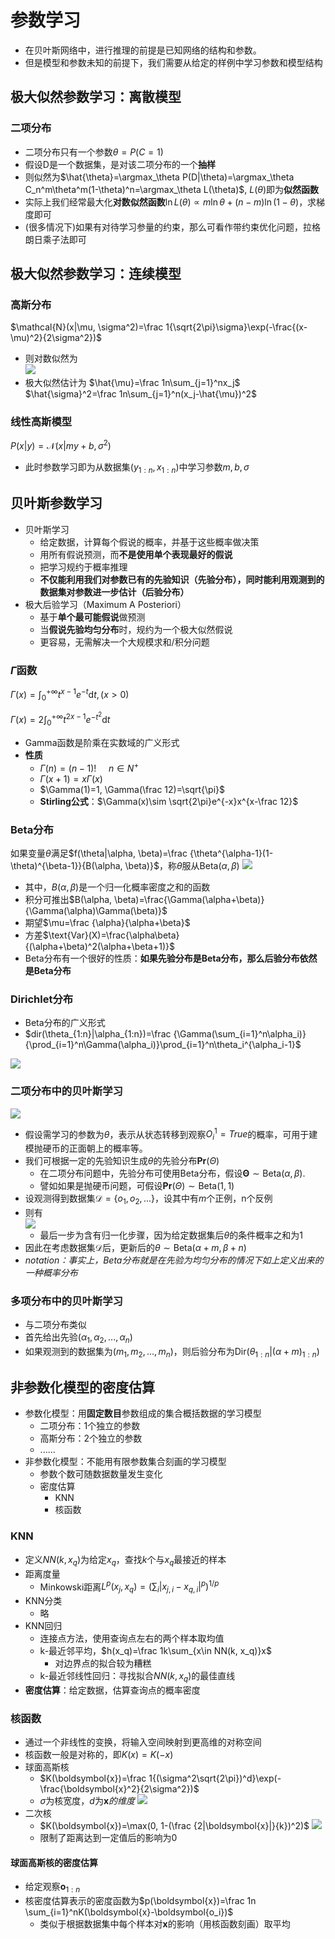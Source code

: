 # 参数学习
+ 在贝叶斯网络中，进行推理的前提是已知网络的结构和参数。
+ 但是模型和参数未知的前提下，我们需要从给定的样例中学习参数和模型结构

## 极大似然参数学习：离散模型
### 二项分布
+ 二项分布只有一个参数$\theta=P(C=1)$
+ 假设D是一个数据集，是对该二项分布的一个**抽样**
+ 则似然为$\hat{\theta}=\argmax_\theta P(D|\theta)=\argmax_\theta C_n^m\theta^m(1-\theta)^n=\argmax_\theta L(\theta)$, $L(\theta)$即为**似然函数**
+ 实际上我们经常最大化**对数似然函数**$\ln L(\theta)\propto m\ln \theta+(n-m)\ln(1-\theta)$，求梯度即可
+ (很多情况下)如果有对待学习参量的约束，那么可看作带约束优化问题，拉格朗日乘子法即可

## 极大似然参数学习：连续模型
### 高斯分布
$\mathcal{N}(x|\mu, \sigma^2)=\frac 1{\sqrt{2\pi}\sigma}\exp(-\frac{(x-\mu)^2}{2\sigma^2})$
+ 则对数似然为  
  ![](img/2020-03-12-21-08-51.png)
+ 极大似然估计为
  $\hat{\mu}=\frac 1n\sum_{j=1}^nx_j$
  $\hat{\sigma}^2=\frac 1n\sum_{j=1}^n(x_j-\hat{\mu})^2$

### 线性高斯模型
$P(x|y) = \mathcal{N}(x|my+b, \sigma^2)$
+ 此时参数学习即为从数据集$(y_{1:n}, x_{1:n})$中学习参数$m, b, \sigma$

## 贝叶斯参数学习
+ 贝叶斯学习
  + 给定数据，计算每个假说的概率，并基于这些概率做决策
  + 用所有假说预测，而**不是使用单个表现最好的假说**
  + 把学习规约于概率推理
  + **不仅能利用我们对参数已有的先验知识（先验分布），同时能利用观测到的数据集对参数进一步估计（后验分布）**
+ 极大后验学习（Maximum A Posteriori）
  + 基于**单个最可能假说**做预测
  + 当**假说先验均匀分布**时，规约为一个极大似然假说
  + 更容易，无需解决一个大规模求和/积分问题

### $\Gamma$函数
$\Gamma(x) = \int_0^{+\infty}t^{x-1}e^{-t}\mathrm{d}t, (x>0)$

$\Gamma(x)=2\int_0^{+\infty}t^{2x-1}e^{-t^2}\mathrm{d}t$
+ Gamma函数是阶乘在实数域的广义形式
+ **性质**
  + $\Gamma(n)=(n-1)!\ \ \ \ \ n\in N^+$
  + $\Gamma(x+1) = x\Gamma(x)$
  + $\Gamma(1)=1, \Gamma(\frac 12)=\sqrt{\pi}$
  + **Stirling公式**：$\Gamma(x)\sim \sqrt{2\pi}e^{-x}x^{x-\frac 12}$

### Beta分布
如果变量$\theta$满足$f(\theta|\alpha, \beta)=\frac {\theta^{\alpha-1}(1-\theta)^{\beta-1}}{B(\alpha, \beta)}$，称$\theta$服从$\mathrm{Beta}(\alpha, \beta)$
![](img/2020-03-14-15-47-27.png)
+ 其中，$B(\alpha, \beta)$是一个归一化概率密度之和的函数
+ 积分可推出$B(\alpha, \beta)=\frac{\Gamma(\alpha+\beta)}{\Gamma(\alpha)\Gamma(\beta)}$
+ 期望$\mu=\frac {\alpha}{\alpha+\beta}$
+ 方差$\text{Var}(X)=\frac{\alpha\beta}{(\alpha+\beta)^2(\alpha+\beta+1)}$
+ Beta分布有一个很好的性质：**如果先验分布是Beta分布，那么后验分布依然是Beta分布**

### Dirichlet分布
+ Beta分布的广义形式
+ $dir(\theta_{1:n}|\alpha_{1:n})=\frac {\Gamma(\sum_{i=1}^n\alpha_i)}{\prod_{i=1}^n\Gamma(\alpha_i)}\prod_{i=1}^n\theta_i^{\alpha_i-1}$

![](img/2020-03-14-15-56-50.png)

### 二项分布中的贝叶斯学习
![](img/2020-03-14-15-10-33.png)
+ 假设需学习的参数为$\theta$，表示从状态转移到观察$O_i^1=True$的概率，可用于建模抛硬币的正面朝上的概率等。
+ 我们可根据一定的先验知识生成$\theta$的先验分布$\mathbf{Pr}(\Theta)$
  + 在二项分布问题中，先验分布可使用Beta分布，假设$\mathbf{\Theta}\sim \text{Beta}(\alpha, \beta)$.
  + 譬如如果是抛硬币问题，可假设$\mathbf{Pr}(\Theta)\sim \text{Beta}(1, 1)$
+ 设观测得到数据集$\mathcal{D}=\{o_1, o_2, ...\}$，设其中有$m$个正例，n个反例
+ 则有  
  ![](img/2020-03-14-15-34-58.png)
  + 最后一步为含有归一化步骤，因为给定数据集后$\theta$的条件概率之和为1
+ 因此在考虑数据集$\mathcal{D}$后，更新后的$\theta\sim \mathrm{Beta}(\alpha+m, \beta+n)$
+ *notation：事实上，Beta分布就是在先验为均匀分布的情况下如上定义出来的一种概率分布*

### 多项分布中的贝叶斯学习
+ 与二项分布类似
+ 首先给出先验$(\alpha_1, \alpha_2, ..., \alpha_n)$
+ 如果观测到的数据集为$(m_1, m_2, ..., m_n)$，则后验分布为$\text{Dir}(\theta_{1:n}|(\alpha+m)_{1:n})$

## 非参数化模型的密度估算
+ 参数化模型：用**固定数目**参数组成的集合概括数据的学习模型
  + 二项分布：1个独立的参数
  + 高斯分布：2个独立的参数
  + ......
+ 非参数化模型：不能用有限参数集合刻画的学习模型
  + 参数个数可随数据数量发生变化
  + 密度估算
    + KNN
    + 核函数

### KNN
+ 定义$NN(k, x_q)$为给定$x_q$，查找$k$个与$x_q$最接近的样本
+ 距离度量
  + Minkowski距离$L^p(x_j, x_q)=(\sum_i|x_{j, i}-x_{q, i}|^p)^{1/p}$
+ KNN分类
  + 略
+ KNN回归
  + 连接点方法，使用查询点左右的两个样本取均值
  + k-最近邻平均，$h(x_q)=\frac 1k\sum_{x\in NN(k, x_q)}x$
    + 对边界点的拟合较为糟糕
  + k-最近邻线性回归：寻找拟合$NN(k, x_q)$的最佳直线
+ **密度估算**：给定数据，估算查询点的概率密度

### 核函数
+ 通过一个非线性的变换，将输入空间映射到更高维的对称空间
+ 核函数一般是对称的，即$K(x)=K(-x)$
+ 球面高斯核
  + $K(\boldsymbol{x})=\frac 1{(\sigma^2\sqrt{2\pi})^d}\exp(-\frac{\boldsymbol{x}^2}{2\sigma^2})$
  + $\sigma$为核宽度，$d$为$\boldsymbol{x}的维度$
  ![](img/2020-03-14-16-09-42.png)
+ 二次核
  + $K(\boldsymbol{x})=\max(0, 1-(\frac {2|\boldsymbol{x}|}{k})^2)$
  ![](img/2020-03-14-16-11-47.png)
  + 限制了距离达到一定值后的影响为0

#### 球面高斯核的密度估算
+ 给定观察$\boldsymbol{o}_{1:n}$
+ 核密度估算表示的密度函数为$p(\boldsymbol{x})=\frac 1n \sum_{i=1}^nK(\boldsymbol{x}-\boldsymbol{o_i})$
  + 类似于根据数据集中每个样本对$\boldsymbol{x}$的影响（用核函数刻画）取平均